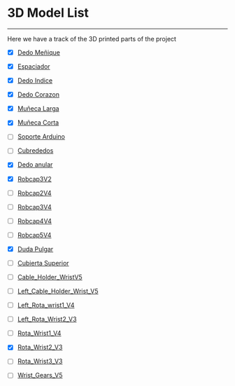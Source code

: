 # 3D Model List

---

Here we have a track of the 3D printed parts of the project

- [x] [Dedo Meñique](../3D_model/Auriculaire3.stl)
- [x] [Espaciador](../3D_model/Bolt_entretorise7.stl)
- [x] [Dedo Indice](../3D_model/Index3.stl)
- [x] [Dedo Corazon](../3D_model/Majeure3.stl)
- [x] [Muñeca Larga](../3D_model/WristlargeV4.stl)
- [x] [Muñeca Corta](../3D_model/WristsmallV4.stl)
- [ ] [Soporte Arduino](../3D_model/arduinosupport.stl)
- [ ] [Cubrededos](../3D_model/coverfinger1.stl)
- [x] [Dedo anular](../3D_model/ringfinger3.stl)
- [x] [Robcap3V2](../3D_model/robcap3V2.stl)
- [ ] [Robcap2V4](../3D_model/robcap2V4.stl)
- [ ] [Robcap3V4](../3D_model/robcap3V4.stl)
- [ ] [Robcap4V4](../3D_model/robcap4V4.stl)
- [ ] [Robcap5V4](../3D_model/robcap5V4.stl)
- [x] [Duda Pulgar](../3D_model/thumb5.stl)
- [ ] [Cubierta Superior](../3D_model/topsurface6.stl)
- [ ] [Cable_Holder_WristV5](../3D_model/CableHolderWristV5.stl)
- [ ] [Left_Cable_Holder_Wrist_V5](../3D_model/LeftCableHolderWristV5.stl)
- [ ] [Left_Rota_wrist1_V4](../3D_model/LeftRotawrist1V4.stl)
- [ ] [Left_Rota_Wrist2_V3](../3D_model/LeftRotaWrist2V3.stl)
- [ ] [Rota_Wrist1_V4](../3D_model/RotaWrist1V4.stl)
- [x] [Rota_Wrist2_V3](../3D_model/RotaWrist2V3.stl)
- [ ] [Rota_Wrist3_V3](../3D_model/RotaWrist3V3.stl)
- [ ] [Wrist_Gears_V5](../3D_model/WristGearsV5.stl)

